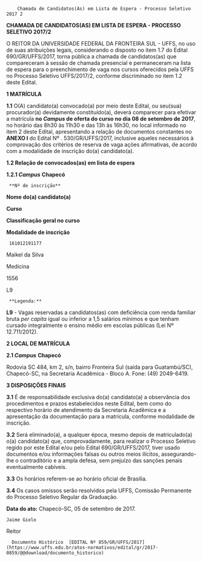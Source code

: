         Chamada de Candidatos(As) em Lista de Espera - Processo Seletivo 2017 2  

**CHAMADA DE CANDIDATOS(AS) EM LISTA DE ESPERA - PROCESSO SELETIVO 2017/2**

  

 O REITOR DA UNIVERSIDADE FEDERAL DA FRONTEIRA SUL - UFFS, no uso de suas atribuições legais, considerando o disposto no item 1.7 do Edital 690/GR/UFFS/2017, torna pública a chamada de candidatos(as) que compareceram à sessão de chamada presencial e permaneceram na lista de espera para o preenchimento de vaga nos cursos oferecidos pela UFFS no Processo Seletivo UFFS/2017/2, conforme discriminado no item 1.2 deste Edital.

  

 **1 MATRÍCULA**

 **1.1** O(A) candidato(a) convocado(a) por meio deste Edital, ou seu(sua) procurador(a) devidamente constituído(a), deverá comparecer para efetivar a matrícula **no *Campus* de oferta do curso no dia 08 de setembro de 2017**, no horário das 8h30 às 11h30 e das 13h às 16h30, no local informado no item 2 deste Edital, apresentando a relação de documentos constantes no **ANEXO I** do Edital Nº . 530/GR/UFFS/2017, inclusive aqueles necessários à comprovação dos critérios de reserva de vaga ações afirmativas, de acordo com a modalidade de inscrição do(a) candidato(a).

 **1.2 Relação de convocados(as) em lista de espera**

 **1.2.1 *Campus*** **Chapecó**

     **Nº de inscrição**

   **Nome do(a) candidato(a)**

   **Curso**

   **Classificação geral no curso**

   **Modalidade de inscrição**

     161012191177

   Maikel da Silva

   Medicina

   1556

   L9

     **Legenda:**

 **L9** - Vagas reservadas a candidatos(as) com deficiência com renda familiar bruta *per capita* igual ou inferior a 1,5 salários mínimos e que tenham cursado integralmente o ensino médio em escolas públicas (Lei Nº 12.711/2012).

  **2 LOCAL DE MATRÍCULA**

 **2.1 *Campus*** **Chapecó**

 Rodovia SC 484, km 2, s/n, bairro Fronteira Sul (saída para Guatambú/SC), Chapecó-SC, na Secretaria Acadêmica - Bloco A. Fone: (49) 2049-6419.

  

 **3 DISPOSIÇÕES FINAIS**

 **3.1** É de responsabilidade exclusiva do(a) candidato(a) a observância dos procedimentos e prazos estabelecidos neste Edital, bem como do respectivo horário de atendimento da Secretaria Acadêmica e a apresentação da documentação para a matrícula, conforme modalidade de inscrição.

 **3.2** Será eliminado(a), a qualquer época, mesmo depois de matriculado(a) o(a) candidato(a) que, comprovadamente, para realizar o Processo Seletivo regido por este Edital e/ou pelo Edital 690/GR/UFFS/2017, tiver usado documentos e/ou informações falsas ou outros meios ilícitos, assegurando-lhe o contraditório e a ampla defesa, sem prejuízo das sanções penais eventualmente cabíveis.

 **3.3** Os horários referem-se ao horário oficial de Brasília.

  **3.4** Os casos omissos serão resolvidos pela UFFS, Comissão Permanente do Processo Seletivo Regular da Graduação.

   **Data do ato:** Chapecó-SC, 05 de setembro de 2017.   
 

    Jaime Giolo   
 Reitor 

      Documento Histórico  [EDITAL Nº 859/GR/UFFS/2017](https://www.uffs.edu.br/atos-normativos/edital/gr/2017-0859/@@download/documento_historico)     
      
